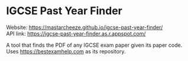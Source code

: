 # IGCSE Past Year Finder

Website: https://mastarcheeze.github.io/igcse-past-year-finder/ \
API link: https://igcse-past-year-finder.as.r.appspot.com/

A tool that finds the PDF of any IGCSE exam paper given its paper code. Uses https://bestexamhelp.com as its repository.
